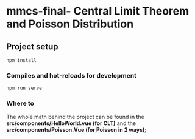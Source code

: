 # mmcs-final- Central Limit Theorem  and Poisson Distribution

## Project setup
```
npm install
```

### Compiles and hot-reloads for development
```
npm run serve
```
### Where to
  The whole math behind the project can be found in the **src/components/HelloWorld.vue (for CLT)** 
 and the **src/components/Poisson.Vue (for Poisson in 2 ways)**; 
